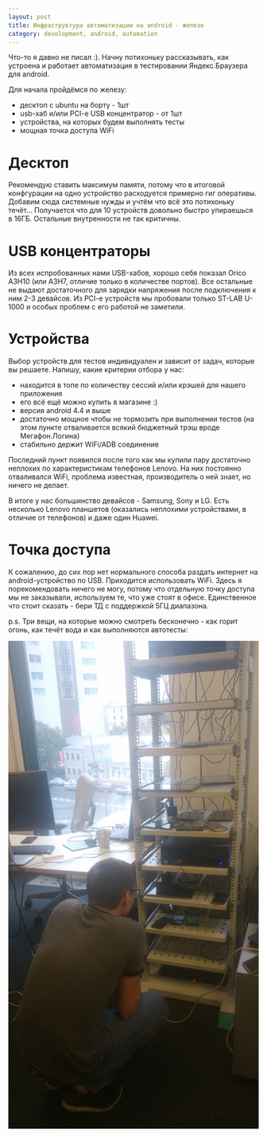 ```yaml
---
layout: post
title: Инфраструктура автоматизации на android - железо
category: development, android, automation
---
```


Что-то я давно не писал :). Начну потихоньку рассказывать, как устроена и работает автоматизация в тестировании Яндекс.Браузера для android.

Для начала пройдёмся по железу:

 * десктоп с ubuntu на борту - 1шт
 * usb-хаб и/или PCI-e USB концентратор - от 1шт
 * устройства, на которых будем выполнять тесты
 * мощная точка доступа WiFi

Десктоп
=======

Рекомендую ставить максимум памяти, потому что в итоговой конфгурации на одно устройство расходуется примерно гиг оперативы. Добавим сюда системные нужды и учтём что всё это потихоньку течёт... Получается что для 10 устройств довольно быстро упираешься в 16ГБ. Остальные внутренности не так критичны.

USB концентраторы
=================

Из всех испробованных нами USB-хабов, хорошо себя показал Orico A3H10 (или A3H7, отличие только в количестве портов). Все остальные не выдают достаточного для зарядки напряжения после подключения к ним 2-3 девайсов. Из PCI-e устройств мы пробовали только ST-LAB U-1000 и особых проблем с его работой не заметили.

Устройства
==========

Выбор устройств для тестов индивидуален и зависит от задач, которые вы решаете. Напишу, какие критерии отбора у нас:

 * находится в топе по количеству сессий и/или крэшей для нашего приложения
 * его всё ещё можно купить в магазине :)
 * версия android 4.4 и выше
 * достаточно мощное чтобы не тормозить при выполнении тестов (на этом пункте отваливается всякий бюджетный трэш вроде Мегафон.Логина)
 * стабильно держит WiFi/ADB соединение

Последний пункт появился после того как мы купили пару достаточно неплохих по характеристикам телефонов Lenovo. На них постоянно отваливался WiFi, проблема известная, производитель о ней знает, но ничего не делает.

В итоге у нас большинство девайсов - Samsung, Sony и LG. Есть несколько Lenovo планшетов (оказались неплохими устройствами, в отличие от телефонов) и даже один Huawei.

Точка доступа
=============

К сожалению, до сих пор нет нормального способа раздать интернет на android-устройство по USB. Приходится использовать WiFi. Здесь я порекомендовать ничего не могу, потому что отдельную точку доступа мы не заказывали, используем те, что уже стоят в офисе. Единственное что стоит сказать - бери ТД с поддержкой 5ГЦ диапазона.

p.s. Три вещи, на которые можно смотреть бесконечно - как горит огонь, как течёт вода и как выполняются автотесты:

<img src="/images/2016-07-08.png"/>